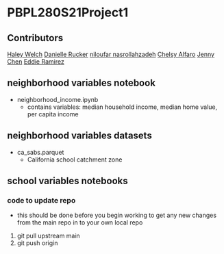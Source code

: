 # PBPL280S21Project1

## Contributors 
[Haley Welch](https://github.com/hay1997)
[Danielle Rucker](https://github.com/drucker13)
[niloufar nasrollahzadeh](https://github.com/nnasr001)
[Chelsy Alfaro](https://github.com/calfa021)
[Jenny Chen](https://github.com/jchen321)
[Eddie Ramirez](https://github.com/eddieramz)


## neighborhood variables notebook
- neighborhood_income.ipynb 
    - contains variables: median household income, median home value, per capita income
    
## neighborhood variables datasets
- ca_sabs.parquet 
    - California school catchment zone


## school variables notebooks


### code to update repo
- this should be done before you begin working to get any new changes from the main repo in to your own local repo
1. git pull upstream main
2. git push origin

